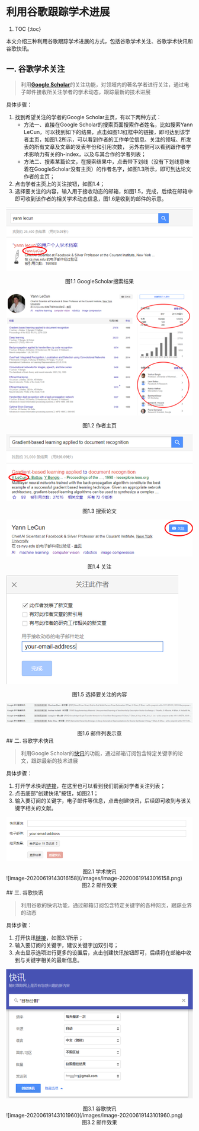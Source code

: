 # 利用谷歌跟踪学术进展

1. TOC
{:toc}

本文介绍三种利用谷歌跟踪学术进展的方式，包括谷歌学术关注、谷歌学术快讯和谷歌快讯。

##  一. 谷歌学术关注

   > 利用<a href="https://scholar.google.com/">**Google Scholar**</a>的关注功能，对领域内的著名学者进行关注，通过电子邮件接收所关注学者的学术动态，跟踪最新的技术进展

具体步骤：

1. 找到希望关注的学者的Google Scholar主页，有以下两种方式：
   - 方法一、直接在Google Scholar的搜索页面搜索作者姓名，比如搜索Yann LeCun，可以找到如下的结果，点击如图1.1红框中的链接，即可达到该学者主页，如图1.2所示，可以看到作者的工作单位信息、关注的领域、所发表的所有文章及文章的发表年份和引用次数， 另外右侧可以看到跟作者学术影响力有关的h-index，以及与其合作的学者列表；
   - 方法二、搜素某篇论文，在搜索结果中，点击带下划线（没有下划线意味着在GoogleScholar没有主页）的作者名字，如图1.3所示，即可到达论文作者的主页；
2. 点击学者主页上的关注按钮，如图1.4；
3. 选择要关注的内容，输入用于接收动态的邮箱，如图1.5，完成，后续在邮箱中即可收到该作者的相关学术动态信息，图1.6是收到的邮件的示意。

![image-20200619093600389](/images/image-20200619093600389.png) 

<center>图1.1 GoogleScholar搜索结果</center>

![image-20200619094512973](/images/image-20200619094512973.png)
<center>图1.2 作者主页</center>

![image-20200619095701766](/images/image-20200619095701766.png)
<center>图1.3 搜索论文</center>

![image-20200619121747603](/images/image-20200619121747603.png)
<center>图1.4 关注</center>

![image-20200619121946585](/images/image-20200619121946585.png)

<center>图1.5 选择要关注的内容</center>

![image-20200619135420434](/images/image-20200619135420434.png)

<center>图1.6 邮件列表示意</center>
## 二. 谷歌学术快讯

> 利用Google Scholar的<a href="https://scholar.google.com/scholar_alerts?view_op=list_alerts&hl=zh-CN">快讯</a>的功能，通过邮箱订阅包含特定关键字的论文，跟踪最新的技术进展

具体步骤：

1. 打开学术快讯<a href="https://scholar.google.com/scholar_alerts?view_op=list_alerts&hl=zh-CN">链接</a>，在这里也可以看到我们前面对学者关注列表；
2. 点击底部“创建快讯”按钮，如图2.1；
3. 输入要订阅的关键字，电子邮件等信息，点击创建快讯，后续即可收到与该关键字相关的文献。

![image-20200619140624712](/images/image-20200619140624712.png)

<center>图2.1 学术快讯</center>
![image-20200619143016158](/images/image-20200619143016158.png)
<center>图2.2 邮件效果</center>
## 三. 谷歌快讯

> 利用谷歌的快讯功能，通过邮箱订阅包含特定关键字的各种网页，跟踪业界的动态

具体步骤：

1. 打开快讯<a href="https://scholar.google.com/scholar_alerts?view_op=list_alerts&hl=zh-CN">链接</a>，如图3.1所示；
2. 输入要订阅的关键字，建议关键字加双引号；
3. 点击显示选项进行更多的设置后，点击创建快讯按钮即可，后续将在邮箱中收到与关键字相关的最新信息。

![image-20200619142419945](/images/image-20200619142419945.png)

<center>图3.1 谷歌快讯</center>
![image-20200619143101960](/images/image-20200619143101960.png)

<center>图3.2 邮件效果</center>
